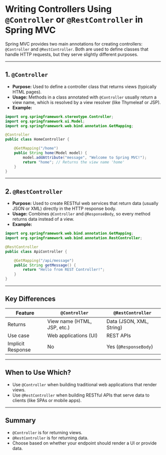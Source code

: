# Writing Controllers Using `@Controller` or `@RestController` in Spring MVC

Spring MVC provides two main annotations for creating controllers: `@Controller` and `@RestController`. Both are used to define classes that handle HTTP requests, but they serve slightly different purposes.

---

## 1. `@Controller`

- **Purpose:** Used to define a controller class that returns views (typically HTML pages).
- **Usage:** Methods in a class annotated with `@Controller` usually return a view name, which is resolved by a view resolver (like Thymeleaf or JSP).
- **Example:**

```java
import org.springframework.stereotype.Controller;
import org.springframework.ui.Model;
import org.springframework.web.bind.annotation.GetMapping;

@Controller
public class HomeController {

    @GetMapping("/home")
    public String home(Model model) {
        model.addAttribute("message", "Welcome to Spring MVC!");
        return "home"; // Returns the view name 'home'
    }
}
```

---

## 2. `@RestController`

- **Purpose:** Used to create RESTful web services that return data (usually JSON or XML) directly in the HTTP response body.
- **Usage:** Combines `@Controller` and `@ResponseBody`, so every method returns data instead of a view.
- **Example:**

```java
import org.springframework.web.bind.annotation.GetMapping;
import org.springframework.web.bind.annotation.RestController;

@RestController
public class ApiController {

    @GetMapping("/api/message")
    public String getMessage() {
        return "Hello from REST Controller!";
    }
}
```

---

## Key Differences

| Feature           | `@Controller`                | `@RestController`           |
|-------------------|-----------------------------|-----------------------------|
| Returns           | View name (HTML, JSP, etc.) | Data (JSON, XML, String)    |
| Use case          | Web applications (UI)       | REST APIs                   |
| Implicit Response | No                          | Yes (`@ResponseBody`)       |

---

## When to Use Which?

- Use `@Controller` when building traditional web applications that render views.
- Use `@RestController` when building RESTful APIs that serve data to clients (like SPAs or mobile apps).

---

## Summary

- `@Controller` is for returning views.
- `@RestController` is for returning data.
- Choose based on whether your endpoint should render a UI or provide data.
